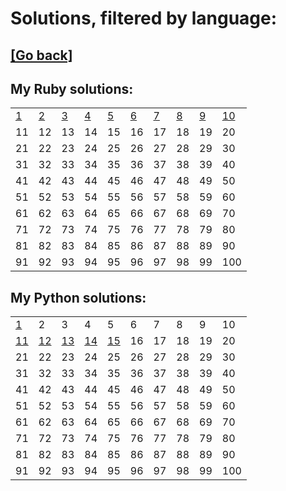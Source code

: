 # Solutions, filtered by language:

## [[Go back]](README.md)

## My Ruby solutions:
|                              |                              |                              |                              |                              |                              |                              |                              |                              |                                |
| ---------------------------- | ---------------------------- | ---------------------------- | ---------------------------- | ---------------------------- | ---------------------------- | ---------------------------- | ---------------------------- | ---------------------------- | ------------------------------ |
| [1](solutions/001/solve1.rb) | [2](solutions/002/solve2.rb) | [3](solutions/003/solve3.rb) | [4](solutions/004/solve4.rb) | [5](solutions/005/solve5.rb) | [6](solutions/006/solve6.rb) | [7](solutions/007/solve7.rb) | [8](solutions/008/solve8.rb) | [9](solutions/009/solve9.rb) | [10](solutions/010/solve10.rb) |
| 11                           | 12                           | 13                           | 14                           | 15                           | 16                           | 17                           | 18                           | 19                           | 20                             |
| 21                           | 22                           | 23                           | 24                           | 25                           | 26                           | 27                           | 28                           | 29                           | 30                             |
| 31                           | 32                           | 33                           | 34                           | 35                           | 36                           | 37                           | 38                           | 39                           | 40                             |
| 41                           | 42                           | 43                           | 44                           | 45                           | 46                           | 47                           | 48                           | 49                           | 50                             |
| 51                           | 52                           | 53                           | 54                           | 55                           | 56                           | 57                           | 58                           | 59                           | 60                             |
| 61                           | 62                           | 63                           | 64                           | 65                           | 66                           | 67                           | 68                           | 69                           | 70                             |
| 71                           | 72                           | 73                           | 74                           | 75                           | 76                           | 77                           | 78                           | 79                           | 80                             |
| 81                           | 82                           | 83                           | 84                           | 85                           | 86                           | 87                           | 88                           | 89                           | 90                             |
| 91                           | 92                           | 93                           | 94                           | 95                           | 96                           | 97                           | 98                           | 99                           | 100                            |


## My Python solutions:
|                                |                                |                                |                                |                                |    |    |    |    |     |
| ------------------------------ | ------------------------------ | ------------------------------ | ------------------------------ | ------------------------------ | -- | -- | -- | -- | --- |
| [1](solutions/001/solve1.py)   | 2                              | 3                              | 4                              | 5                              | 6  | 7  | 8  | 9  | 10  |
| [11](solutions/011/solve11.py) | [12](solutions/012/solve12.py) | [13](solutions/013/solve13.py) | [14](solutions/014/solve14.py) | [15](solutions/015/solve15.py) | 16 | 17 | 18 | 19 | 20  |
| 21                             | 22                             | 23                             | 24                             | 25                             | 26 | 27 | 28 | 29 | 30  |
| 31                             | 32                             | 33                             | 34                             | 35                             | 36 | 37 | 38 | 39 | 40  |
| 41                             | 42                             | 43                             | 44                             | 45                             | 46 | 47 | 48 | 49 | 50  |
| 51                             | 52                             | 53                             | 54                             | 55                             | 56 | 57 | 58 | 59 | 60  |
| 61                             | 62                             | 63                             | 64                             | 65                             | 66 | 67 | 68 | 69 | 70  |
| 71                             | 72                             | 73                             | 74                             | 75                             | 76 | 77 | 78 | 79 | 80  |
| 81                             | 82                             | 83                             | 84                             | 85                             | 86 | 87 | 88 | 89 | 90  |
| 91                             | 92                             | 93                             | 94                             | 95                             | 96 | 97 | 98 | 99 | 100 |

